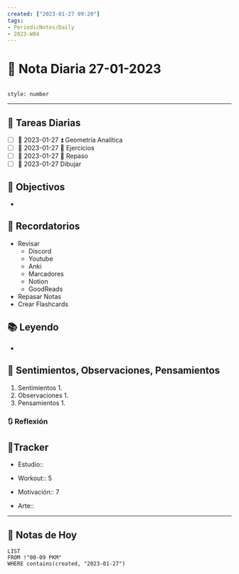 ```yaml
---
created: ["2023-01-27 09:20"]
tags:
- PeriodicNotes/Daily
- 2023-W04
---
```


# 📅 Nota Diaria 27-01-2023
```toc

style: number

```

---
## 🔷 Tareas Diarias
- [ ] 📅 2023-01-27 ⏫ Geometría Analítica
- [ ] 📅 2023-01-27 🔼 Ejercicios
- [ ] 📅 2023-01-27 🔽 Repaso
- [ ] 📅 2023-01-27 Dibujar

## 🎯 Objectivos
- 
## 📕 Recordatorios
- Revisar
	- Discord
	- Youtube
	- Anki
	- Marcadores
	- Notion
	- GoodReads
- Repasar Notas
- Crear Flashcards

## 📚 Leyendo
- 
## 💬 Sentimientos, Observaciones, Pensamientos 
1. Sentimientos
	1. 
2. Observaciones
	1. 
3. Pensamientos
	1. 
### 🔃 Reflexión

## 🔷Tracker

- Estudio::

- Workout:: 5

- Motivación:: 7

- Arte::
---

## 📅 Notas de Hoy
```dataview
LIST 
FROM !"00-09 PKM" 
WHERE contains(created, "2023-01-27")
```